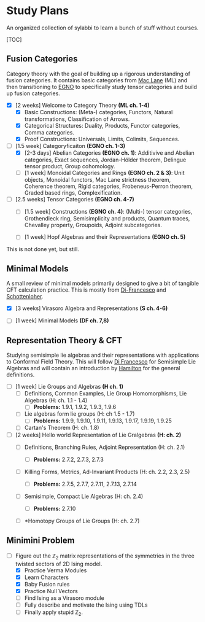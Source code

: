 # Study Plans

An organized collection of sylabbi to learn a bunch of stuff without courses.



[TOC]

## Fusion Categories

Category theory with the goal of building up a rigorous understanding of fusion categories. It contains basic categories from [Mac Lane](https://link.springer.com/book/10.1007/978-1-4757-4721-8) (ML) and then transitioning to [EGNO](https://math.mit.edu/~etingof/egnobookfinal.pdf) to specifically study tensor categories and build up fusion categories. 

- [x] [2 weeks] Welcome to Category Theory **(ML ch. 1-4)**
  - [x] Basic Constructions: (Meta-) categories, Functors, Natural transformations, Classification of Arrows.
  - [x] Categorical Structures: Duality, Products, Functor categories, Comma categories.
  - [x] Proof Constructions: Universals, Limits, Colimits, Sequences.
- [ ] [1.5 week] Categoryficaiton **(EGNO ch. 1-3)**
  - [x] [2-3 days] Abelian Categories **(EGNO ch. 1)**: Additivive and Abelian categories, Exact sequences, Jordan-Hölder theorem, Delingue tensor product, Group cohomology.
  - [ ] [1 week] Monoidal Categories and Rings **(EGNO ch. 2 & 3)**: Unit objects, Monoidal functors, Mac Lane strictness theorem, Coherence theorem, Rigid categories, Frobeneus-Perron theorem, Graded based rings, Complexification.
- [ ] [2.5 weeks] Tensor Categories **(EGNO ch. 4-7)**
  - [ ] [1.5 week] Constructions **(EGNO ch. 4)**: (Multi-) tensor categories, Grothendieck ring, Semisimplicity and products, Quantum traces, Chevalley property, Groupoids, Adjoint subcategories.
  - [ ] [1 week] Hopf Algebras and their Representations **(EGNO ch. 5)**



This is not done yet, but still.



## Minimal Models

A small review of minimal models primarily designed to give a bit of tangible CFT calculation practice. This is mostly from [Di-Francesco](https://link.springer.com/book/10.1007/978-1-4612-2256-9) and [Schottenloher](https://link.springer.com/book/10.1007/978-3-540-68628-6).

- [x] [3 weeks] Virasoro Algebra and Representations **(S ch. 4-6)**
- [ ] [1 week] Minimal Models **(DF ch. 7,8)**



## Representation Theory & CFT

Studying semisimple lie algebras and their representations with applications to Conformal Field Theory. This will follow [Di Francesco](https://link.springer.com/book/10.1007/978-1-4612-2256-9) for Semisimple Lie Algebras and will contain an introduction by [Hamilton](https://link.springer.com/book/10.1007/978-3-319-68439-0) for the general definitions. 

- [ ] [1 week] Lie Groups and Algebras **(H ch. 1)**
  - [ ] Definitions, Common Examples, Lie Group Homomorphisms, Lie Algebras (H: ch. 1.1 - 1.4)
    - [ ] **Problems:** 1.9.1, 1.9.2, 1.9.3, 1.9.6
  - [ ] Lie algebras form lie groups (H: ch 1.5 - 1.7)
    - [ ] **Problems:** 1.9.9, 1.9.10, 1.9.11, 1.9.13, 1.9.17, 1.9.19, 1.9.25
  - [ ] Cartan's Theorem (H: ch. 1.8)

- [ ] [2 weeks] Hello world Representation of Lie Gralgebras **(H: ch. 2)**
  - [ ] Definitions, Branching Rules, Adjoint Representation (H: ch. 2.1)
    - [ ] **Problems:** 2.7.2, 2.7.3, 2.7.3
  - [ ] Killing Forms, Metrics, Ad-Invariant Products (H: ch. 2.2, 2.3, 2.5)
    - [ ] **Problems:** 2.7.5, 2.7.7, 2.7.11, 2.7.13, 2.7.14
  - [ ] Semisimple, Compact Lie Algebras (H: ch. 2.4)
    - [ ] **Problems:** 2.7.10
  - [ ] *Homotopy Groups of Lie Groups (H: ch. 2.7)



## Minimini Problem

- [ ] Figure out the $\mathbb{Z}_2$ matrix representations of the symmetries in the three twisted sectors of 2D Ising model.
  - [x] Practice Verma Modules
  - [x] Learn Characters
  - [x] Baby Fusion rules
  - [x] Practice Null Vectors
  - [ ] Find Ising as a Virasoro module
  - [ ] Fully describe and motivate the Ising using TDLs
  - [ ] Finally apply stupid $\mathbb{Z}_2$.
